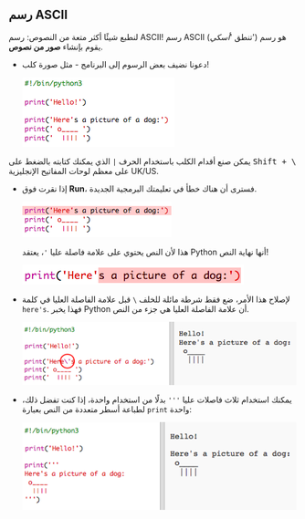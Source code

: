 ## رسم ASCII

لنطبع شيئًا أكثر متعة من النصوص: رسم ASCII! رسم ASCII (تنطق '_أسكي_') هو رسم يقوم بإنشاء __صور من نصوص__.

+ دعونا نضيف بعض الرسوم إلى البرنامج - مثل صورة كلب!

    ![screenshot](images/me-dog.png)

يمكن صنع أقدام الكلب باستخدام الحرف `|` الذي يمكنك كتابته بالضغط على <kbd>Shift + \ </kbd> على معظم لوحات المفاتيح الإنجليزية UK/US. 

+ إذا نقرت فوق **Run**، فسترى أن هناك خطأ في تعليمتك البرمجية الجديدة.

    ![screenshot](images/me-dog-bug.png)

    هذا لأن النص يحتوي على علامة فاصلة عليا `'`، يعتقد Python أنها نهاية النص!

    ![screenshot](images/me-dog-quote.png)

+ لإصلاح هذا الأمر، ضع فقط شرطة مائلة للخلف `\` قبل علامة الفاصلة العليا في كلمة `here's`. فهذا يخبر Python أن علامة الفاصلة العليا هي جزء من النص.

    ![screenshot](images/me-dog-bug-fix.png)

+ يمكنك استخدام ثلاث فاصلات عليا `'''` بدلًا من استخدام واحدة، إذا كنت تفضل ذلك، لطباعة أسطر متعددة من النص بعبارة `print` واحدة:

    ![screenshot](images/me-dog-triple-quote.png)
